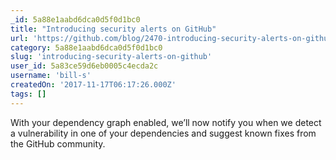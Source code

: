 ```yaml
---
_id: 5a88e1aabd6dca0d5f0d1bc0
title: "Introducing security alerts on GitHub"
url: 'https://github.com/blog/2470-introducing-security-alerts-on-github'
category: 5a88e1aabd6dca0d5f0d1bc0
slug: 'introducing-security-alerts-on-github'
user_id: 5a83ce59d6eb0005c4ecda2c
username: 'bill-s'
createdOn: '2017-11-17T06:17:26.000Z'
tags: []
---
```


With your dependency graph enabled, we’ll now notify you when we detect a vulnerability in one of your dependencies and suggest known fixes from the GitHub community.
